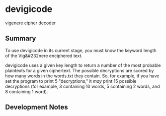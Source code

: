 devigicode
==========

vigenere cipher decoder

Summary
-------

To use devigicode in its current stage, you must know the keyword length of the Vig&#232nere enciphered text.

devigicode uses a given key length to return a number of the most probable plaintexts for a given ciphertext. The possible decryptions are scored by how many words in the words.txt they contain. So, for example, if you have set the program to print 5 "decryptions," it *may* print 15 possible decryptions (for example, 3 containing 10 words, 5 containing 2 words, and 8 containing 1 word).

Development Notes
-----------------
